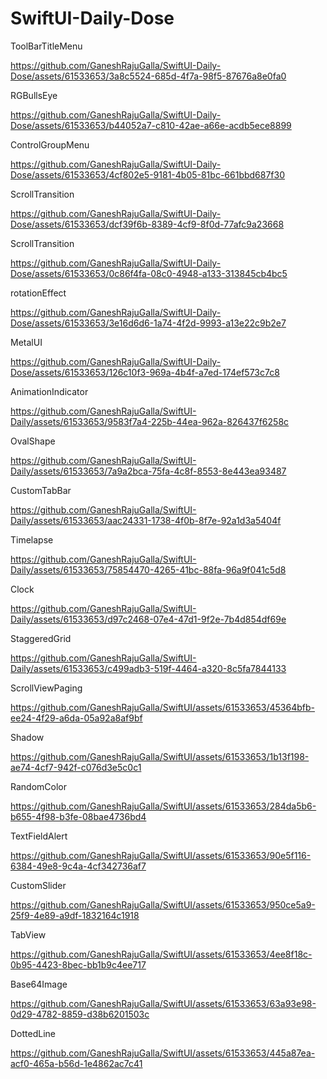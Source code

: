 # SwiftUI-Daily-Dose

ToolBarTitleMenu

https://github.com/GaneshRajuGalla/SwiftUI-Daily-Dose/assets/61533653/3a8c5524-685d-4f7a-98f5-87676a8e0fa0

RGBullsEye


https://github.com/GaneshRajuGalla/SwiftUI-Daily-Dose/assets/61533653/b44052a7-c810-42ae-a66e-acdb5ece8899

ControlGroupMenu


https://github.com/GaneshRajuGalla/SwiftUI-Daily-Dose/assets/61533653/4cf802e5-9181-4b05-81bc-661bbd687f30

ScrollTransition


https://github.com/GaneshRajuGalla/SwiftUI-Daily-Dose/assets/61533653/dcf39f6b-8389-4cf9-8f0d-77afc9a23668


ScrollTransition

https://github.com/GaneshRajuGalla/SwiftUI-Daily-Dose/assets/61533653/0c86f4fa-08c0-4948-a133-313845cb4bc5

rotationEffect


https://github.com/GaneshRajuGalla/SwiftUI-Daily-Dose/assets/61533653/3e16d6d6-1a74-4f2d-9993-a13e22c9b2e7

MetalUI



https://github.com/GaneshRajuGalla/SwiftUI-Daily-Dose/assets/61533653/126c10f3-969a-4b4f-a7ed-174ef573c7c8


AnimationIndicator




https://github.com/GaneshRajuGalla/SwiftUI-Daily/assets/61533653/9583f7a4-225b-44ea-962a-826437f6258c

OvalShape



https://github.com/GaneshRajuGalla/SwiftUI-Daily/assets/61533653/7a9a2bca-75fa-4c8f-8553-8e443ea93487

CustomTabBar



https://github.com/GaneshRajuGalla/SwiftUI-Daily/assets/61533653/aac24331-1738-4f0b-8f7e-92a1d3a5404f


Timelapse


https://github.com/GaneshRajuGalla/SwiftUI-Daily/assets/61533653/75854470-4265-41bc-88fa-96a9f041c5d8

Clock



https://github.com/GaneshRajuGalla/SwiftUI-Daily/assets/61533653/d97c2468-07e4-47d1-9f2e-7b4d854df69e

StaggeredGrid


https://github.com/GaneshRajuGalla/SwiftUI-Daily/assets/61533653/c499adb3-519f-4464-a320-8c5fa7844133


ScrollViewPaging



https://github.com/GaneshRajuGalla/SwiftUI/assets/61533653/45364bfb-ee24-4f29-a6da-05a92a8af9bf

Shadow

https://github.com/GaneshRajuGalla/SwiftUI/assets/61533653/1b13f198-ae74-4cf7-942f-c076d3e5c0c1

RandomColor


https://github.com/GaneshRajuGalla/SwiftUI/assets/61533653/284da5b6-b655-4f98-b3fe-08bae4736bd4

TextFieldAlert


https://github.com/GaneshRajuGalla/SwiftUI/assets/61533653/90e5f116-6384-49e8-9c4a-4cf342736af7

CustomSlider


https://github.com/GaneshRajuGalla/SwiftUI/assets/61533653/950ce5a9-25f9-4e89-a9df-1832164c1918

TabView





https://github.com/GaneshRajuGalla/SwiftUI/assets/61533653/4ee8f18c-0b95-4423-8bec-bb1b9c4ee717

Base64Image

https://github.com/GaneshRajuGalla/SwiftUI/assets/61533653/63a93e98-0d29-4782-8859-d38b6201503c

DottedLine



https://github.com/GaneshRajuGalla/SwiftUI/assets/61533653/445a87ea-acf0-465a-b56d-1e4862ac7c41







